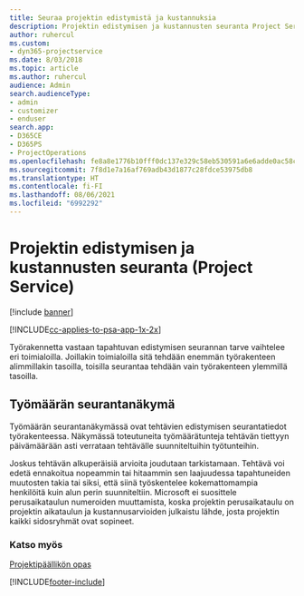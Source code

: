 ```yaml
---
title: Seuraa projektin edistymistä ja kustannuksia
description: Projektin edistymisen ja kustannusten seuranta Project Servicessä
author: ruhercul
ms.custom:
- dyn365-projectservice
ms.date: 8/03/2018
ms.topic: article
ms.author: ruhercul
audience: Admin
search.audienceType:
- admin
- customizer
- enduser
search.app:
- D365CE
- D365PS
- ProjectOperations
ms.openlocfilehash: fe8a8e1776b10fff0dc137e329c58eb530591a6e6adde0ac58ca83d323c5da4f
ms.sourcegitcommit: 7f8d1e7a16af769adb43d1877c28fdce53975db8
ms.translationtype: HT
ms.contentlocale: fi-FI
ms.lasthandoff: 08/06/2021
ms.locfileid: "6992292"
---
```

# <a name="track-project-progress-and-cost-project-service"></a>Projektin edistymisen ja kustannusten seuranta (Project Service)

[!include [banner](../includes/psa-now-project-operations.md)]

[!INCLUDE[cc-applies-to-psa-app-1x-2x](../includes/cc-applies-to-psa-app-1x-2x.md)]

Työrakennetta vastaan tapahtuvan edistymisen seurannan tarve vaihtelee eri toimialoilla. Joillakin toimialoilla sitä tehdään enemmän työrakenteen alimmillakin tasoilla, toisilla seurantaa tehdään vain työrakenteen ylemmillä tasoilla.  
  
## <a name="effort-tracking-view"></a>Työmäärän seurantanäkymä  
Työmäärän seurantanäkymässä ovat tehtävien edistymisen seurantatiedot työrakenteessa. Näkymässä toteutuneita työmäärätunteja tehtävän tiettyyn päivämäärään asti verrataan tehtävälle suunniteltuihin työtunteihin.  
  
Joskus tehtävän alkuperäisiä arvioita joudutaan tarkistamaan. Tehtävä voi edetä ennakoitua nopeammin tai hitaammin sen laajuudessa tapahtuneiden muutosten takia tai siksi, että siinä työskentelee kokemattomampia henkilöitä kuin alun perin suunniteltiin. Microsoft ei suosittele perusaikataulun numeroiden muuttamista, koska projektin perusaikataulu on projektin aikataulun ja kustannusarvioiden julkaistu lähde, josta projektin kaikki sidosryhmät ovat sopineet.  
  
### <a name="see-also"></a>Katso myös  
 [Projektipäällikön opas](../psa/project-manager-guide.md)


[!INCLUDE[footer-include](../includes/footer-banner.md)]